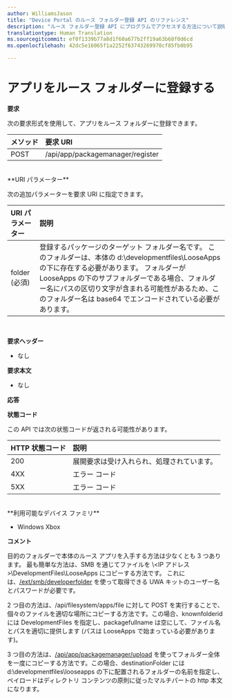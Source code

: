 ```yaml
---
author: WilliamsJason
title: "Device Portal のルース フォルダー登録 API のリファレンス"
description: "ルース フォルダー登録 API にプログラムでアクセスする方法について説明します。"
translationtype: Human Translation
ms.sourcegitcommit: ef0f1339b77a8d1f60a677b2ff19a63b68f0d6cd
ms.openlocfilehash: 42dc5e16065f1a2252f63743269970cf85fb0b95

---
```


# アプリをルース フォルダーに登録する  

**要求**

次の要求形式を使用して、アプリをルース フォルダーに登録できます。

メソッド      | 要求 URI
:------     | :------
POST | /api/app/packagemanager/register
<br />
**URI パラメーター**

次の追加パラメーターを要求 URI に指定できます。

URI パラメーター      | 説明
:------     | :-----
folder (必須) | 登録するパッケージのターゲット フォルダー名です。 このフォルダーは、本体の d:\developmentfiles\LooseApps の下に存在する必要があります。 フォルダーが LooseApps の下のサブフォルダーである場合、フォルダー名にパスの区切り文字が含まれる可能性があるため、このフォルダー名は base64 でエンコードされている必要があります。
<br />

**要求ヘッダー**

- なし

**要求本文**

- なし

**応答**

**状態コード**

この API では次の状態コードが返される可能性があります。

HTTP 状態コード      | 説明
:------     | :-----
200 | 展開要求は受け入れられ、処理されています。
4XX | エラー コード
5XX | エラー コード
<br />
**利用可能なデバイス ファミリ**

* Windows Xbox

**コメント**

目的のフォルダーで本体のルース アプリを入手する方法は少なくとも 3 つあります。 最も簡単な方法は、SMB を通じてファイルを \\<IP アドレス>\DevelopmentFiles\LooseApps にコピーする方法です。 これには、[/ext/smb/developerfolder](wdp-smb-api.md) を使って取得できる UWA キットのユーザー名とパスワードが必要です。 

2 つ目の方法は、/api/filesystem/apps/file に対して POST を実行することで、個々のファイルを適切な場所にコピーする方法です。この場合、knownfolderid には DevelopmentFiles を指定し、packagefullname は空にして、ファイル名とパスを適切に提供します (パスは LooseApps で始まっている必要があります)。

3 つ目の方法は、[/api/app/packagemanager/upload](wdp-folder-upload.md) を使ってフォルダー全体を一度にコピーする方法です。この場合、destinationFolder には d:\developmentfiles\looseapps の下に配置されるフォルダーの名前を指定し、ペイロードはディレクトリ コンテンツの原則に従ったマルチパートの http 本文になります。




<!--HONumber=Aug16_HO3-->


